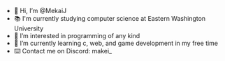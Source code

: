 - 👋 Hi, I’m @MekaiJ
- 📚 I'm currently studying computer science at Eastern Washington University
- 👀 I’m interested in programming of any kind
- 🌱 I’m currently learning c, web, and game development in my free time
- ⌨️ Contact me on Discord: makei_

<!---
MekaiJ/MekaiJ is a ✨ special ✨ repository because its `README.md` (this file) appears on your GitHub profile.
You can click the Preview link to take a look at your changes.
--->
